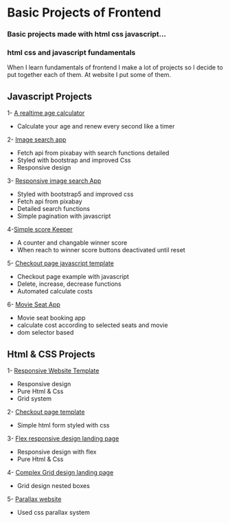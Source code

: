 # Basic Projects of Frontend

### Basic projects made with html css javascript...

### html css and javascript fundamentals 
When I learn fundamentals of frontend I make a lot of projects so I decide to put together each of them. At website I put some of them.

## Javascript Projects

1- [A realtime age calculator ](https://sinanaltundag.github.io/smallprojects/exact-age-calc/)

- Calculate your age and renew every second like a timer

2- [Image search app](https://sinanaltundag.github.io/smallprojects/image-search/)

- Fetch api from pixabay with search functions detailed
- Styled with bootstrap and improved Css
- Responsive design

3- [Responsive image search App](https://sinanaltundag.github.io/smallprojects/image-search/)

- Styled with bootstrap5 and improved css
- Fetch api from pixabay
- Detailed search functions
- Simple pagination with javascript

4-[Simple score Keeper](https://sinanaltundag.github.io/smallprojects/score-keeper/)

- A counter and changable winner score
- When reach to winner score buttons deactivated until reset

5- [Checkout page javascript template](https://sinanaltundag.github.io/smallprojects/js-projects/Checkout_Page/)

- Checkout page example with javascript
- Delete, increase, decrease functions
- Automated calculate costs

6- [Movie Seat App](https://sinanaltundag.github.io/smallprojects/js-projects/Movie-Seat-App/)

- Movie seat booking app
- calculate cost according to selected seats and movie
- dom selector based

## Html & CSS Projects

1- [Responsive Website Template](https://sinanaltundag.github.io/smallprojects/Website-Page-Design/)

- Responsive design
- Pure Html & Css
- Grid system

2- [Checkout page template](https://sinanaltundag.github.io/smallprojects/checkout-form/)

- Simple html form styled with css

3- [Flex responsive design landing page](https://sinanaltundag.github.io/smallprojects/flexmedia/)

- Responsive design with flex 
- Pure Html & Css

4- [Complex Grid design landing page](https://sinanaltundag.github.io/smallprojects/grid-page/)

- Grid design nested boxes

5- [Parallax website](https://sinanaltundag.github.io/smallprojects/parallax-website/)

- Used css parallax system

